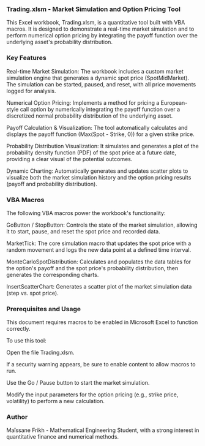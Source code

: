 ### Trading.xlsm - Market Simulation and Option Pricing Tool 

This Excel workbook, Trading.xlsm, is a quantitative tool built with VBA macros. It is designed to demonstrate a real-time market simulation and to perform numerical option pricing by integrating the payoff function over the underlying asset's probability distribution.

### Key Features
Real-time Market Simulation: The workbook includes a custom market simulation engine that generates a dynamic spot price (SpotMidMarket). The simulation can be started, paused, and reset, with all price movements logged for analysis.

Numerical Option Pricing: Implements a method for pricing a European-style call option by numerically integrating the payoff function over a discretized normal probability distribution of the underlying asset.

Payoff Calculation & Visualization: The tool automatically calculates and displays the payoff function (Max(Spot - Strike, 0)) for a given strike price.

Probability Distribution Visualization: It simulates and generates a plot of the probability density function (PDF) of the spot price at a future date, providing a clear visual of the potential outcomes.

Dynamic Charting: Automatically generates and updates scatter plots to visualize both the market simulation history and the option pricing results (payoff and probability distribution).

### VBA Macros
The following VBA macros power the workbook's functionality:

GoButton / StopButton: Controls the state of the market simulation, allowing it to start, pause, and reset the spot price and recorded data.

MarketTick: The core simulation macro that updates the spot price with a random movement and logs the new data point at a defined time interval.

MonteCarloSpotDistribution: Calculates and populates the data tables for the option's payoff and the spot price's probability distribution, then generates the corresponding charts.

InsertScatterChart: Generates a scatter plot of the market simulation data (step vs. spot price).

### Prerequisites and Usage
This document requires macros to be enabled in Microsoft Excel to function correctly.

To use this tool:

Open the file Trading.xlsm.

If a security warning appears, be sure to enable content to allow macros to run.

Use the Go / Pause button to start the market simulation.

Modify the input parameters for the option pricing (e.g., strike price, volatility) to perform a new calculation.

### Author
Maïssane Frikh - Mathematical Engineering Student, with a strong interest in quantitative finance and numerical methods.
